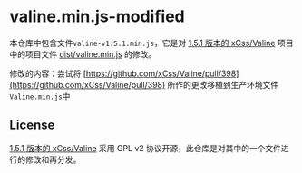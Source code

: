 # valine.min.js-modified

本仓库中包含文件```valine-v1.5.1.min.js```，它是对 [1.5.1 版本的 xCss/Valine](https://github.com/xCss/Valine/tree/v1.5.1) 项目中的项目文件 [dist/valine.min.js](https://github.com/xCss/Valine/blob/v1.5.1/dist/Valine.min.js) 的修改。

修改的内容：尝试将 [https://github.com/xCss/Valine/pull/398](https://github.com/xCss/Valine/pull/398) 所作的更改移植到生产环境文件```Valine.min.js```中

## License

[1.5.1 版本的 xCss/Valine](https://github.com/xCss/Valine/tree/v1.5.1) 采用 GPL v2 协议开源，此仓库是对其中的一个文件进行的修改和再分发。